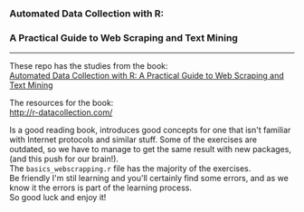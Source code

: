 ### Automated Data Collection with R: 
### A Practical Guide to Web Scraping and Text Mining
   
---------
These repo has the studies from the book:  
[Automated Data Collection with R: A Practical Guide to Web Scraping and Text Mining](http://www.ebook3000.com/upimg/allimg/141103/2014280.jpg)

The resources for the book:  
http://r-datacollection.com/

Is a good reading book, introduces good concepts for one that isn't familiar with Internet protocols and similar stuff. Some of the exercises are outdated, so we have to manage to get the same result with new packages, (and this push for our brain!).   
The ```basics_webscrapping.r``` file has the majority of the exercises.  
Be friendly I'm stil learning and you'll certainly find some errors, and as we know it the errors is part of the learning process.   
So good luck and enjoy it!
